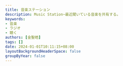 ```yaml
---
title: 音楽ステーション
description: Music Station~最近聞いている音楽を共有する。
keywords:
- 音楽
- ラジオ
- 聴く
authors: [金聖皓]
tags: []
date: 2024-01-01T10:11:15+08:00
layoutBackgroundHeaderSpace: false
groupByYear: false
---
```

<br/><br/>